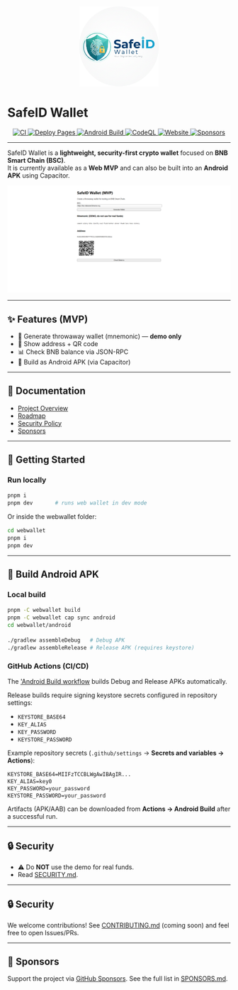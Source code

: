 <p align="center">
  <img src="./docs/assets/safeid-logo-circle.png" alt="SafeID Wallet Logo" width="180"/>
</p>

<h1 align="left">SafeID Wallet</h1>

<p align="center">
  <a href="https://github.com/EndiHariadi43/safeid-wallet/actions/workflows/ci.yml">
    <img src="https://github.com/EndiHariadi43/safeid-wallet/actions/workflows/ci.yml/badge.svg?branch=main" alt="CI">
  </a>
  <a href="https://github.com/EndiHariadi43/safeid-wallet/actions/workflows/deploy.yml">
    <img src="https://github.com/EndiHariadi43/safeid-wallet/actions/workflows/deploy.yml/badge.svg?branch=main" alt="Deploy Pages">
  </a>
  <a href="https://github.com/EndiHariadi43/safeid-wallet/actions/workflows/android.yml">
    <img src="https://github.com/EndiHariadi43/safeid-wallet/actions/workflows/android.yml/badge.svg?branch=main" alt="Android Build">
  </a>
  <a href="https://github.com/EndiHariadi43/safeid-wallet/actions/workflows/codeql.yml">
    <img src="https://github.com/EndiHariadi43/safeid-wallet/actions/workflows/codeql.yml/badge.svg?branch=main" alt="CodeQL">
  </a>
  <a href="https://endihariadi43.github.io/safeid-wallet/">
    <img src="https://img.shields.io/website?up_message=online&url=https%3A%2F%2Fendihariadi43.github.io%2Fsafeid-wallet%2F" alt="Website">
  </a>
  <a href="https://github.com/sponsors/EndiHariadi43">
    <img src="https://img.shields.io/github/sponsors/EndiHariadi43?label=Sponsors&logo=github-sponsors" alt="Sponsors">
  </a>
</p>

---

SafeID Wallet is a **lightweight, security-first crypto wallet** focused on **BNB Smart Chain (BSC)**.  
It is currently available as a **Web MVP** and can also be built into an **Android APK** using Capacitor.

<p align="center">
  <img src="./docs/assets/demo-screenshot.png" alt="Demo Screenshot">
</p>

---

## ✨ Features (MVP)
- 🔑 Generate throwaway wallet (mnemonic) — **demo only**  
- 📮 Show address + QR code  
- 📊 Check BNB balance via JSON-RPC  
- 📱 Build as Android APK (via Capacitor)  

---

## 📖 Documentation
- [Project Overview](./docs/overview.md)  
- [Roadmap](./ROADMAP.md)  
- [Security Policy](./SECURITY.md)  
- [Sponsors](./SPONSORS.md)  

---

## 🚀 Getting Started

### Run locally
```bash
pnpm i
pnpm dev       # runs web wallet in dev mode

```

Or inside the webwallet folder:

```bash
cd webwallet
pnpm i
pnpm dev

```
---

## 📱 Build Android APK

### Local build
```bash
pnpm -C webwallet build
pnpm -C webwallet cap sync android
cd webwallet/android

./gradlew assembleDebug   # Debug APK
./gradlew assembleRelease # Release APK (requires keystore)

```

### GitHub Actions (CI/CD)
The ['Android Build workflow](.github/workflows/android.yml) builds Debug and Release APKs automatically.

Release builds require signing keystore secrets configured in repository settings:

  - `KEYSTORE_BASE64`  
  - `KEY_ALIAS`  
  - `KEY_PASSWORD`  
  - `KEYSTORE_PASSWORD`  

Example repository secrets (`.github/settings` → **Secrets and variables → Actions**):

```env
KEYSTORE_BASE64=MIIFzTCCBLWgAwIBAgIR...
KEY_ALIAS=key0
KEY_PASSWORD=your_password
KEYSTORE_PASSWORD=your_password

```

Artifacts (APK/AAB) can be downloaded from **Actions → Android Build** after a successful run.  

---

## 🔒 Security
- ⚠️ Do **NOT** use the demo for real funds.  
- Read [SECURITY.md](./SECURITY.md).

---

## 🔒 Security
We welcome contributions!
See [CONTRIBUTING.md](./CONTRIBUTING.md) (coming soon) and feel free to open Issues/PRs.

---

## 💖 Sponsors
Support the project via [GitHub Sponsors](https://github.com/sponsors/EndiHariadi43).
See the full list in [SPONSORS.md](./SPONSORS.md).
